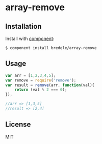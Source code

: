 # array-remove

  

## Installation

  Install with [component](http://component.io):

    $ component install bredele/array-remove

## Usage

```js
var arr = [1,2,3,4,5];
var remove = require('remove');
var result = remove(arr, function(val){
	return (val % 2 === 0);
});

//arr => [1,3,5]
//result => [2,4]
```


## License

  MIT
